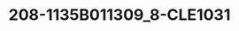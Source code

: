 ---
title: 208-1135B011309_8-CLE1031
image: 208-1135B011309_8-CLE1031.jpg
brand: sposo
layout: vestito
---